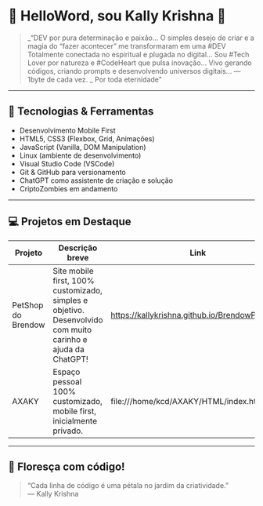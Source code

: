 
# 🌸 HelloWord, sou Kally Krishna 🌸

> _“DEV por pura determinação e paixão...
> O simples desejo de criar e a magia do “fazer acontecer” me transformaram em uma #DEV
> Totalmente conectada no espiritual e plugada no digital...
> Sou #Tech Lover por natureza e #CodeHeart que pulsa inovação...
> Vivo gerando códigos, criando prompts e desenvolvendo universos digitais...
> — 1byte de cada vez. _
> Por toda eternidade"

---

## 🚀 Tecnologias & Ferramentas

- Desenvolvimento Mobile First  
- HTML5, CSS3 (Flexbox, Grid, Animações)  
- JavaScript (Vanilla, DOM Manipulation)  
- Linux (ambiente de desenvolvimento)  
- Visual Studio Code (VSCode)  
- Git & GitHub para versionamento  
- ChatGPT como assistente de criação e solução
- CriptoZombies em andamento

---

## 💻 Projetos em Destaque

| Projeto             | Descrição breve                                    | Link                    |
| ------------------- | ------------------------------------------------- | ----------------------- |
| PetShop do Brendow  | Site mobile first, 100% customizado, simples e objetivo. Desenvolvido com muito carinho e ajuda da ChatGPT! | https://kallykrishna.github.io/BrendowPetShop/    |
| AXAKY               | Espaço pessoal 100% customizado, mobile first, inicialmente privado. | file:///home/kcd/AXAKY/HTML/index.html    |

---

## 🌺 Floresça com código!
> “Cada linha de código é uma pétala no jardim da criatividade.”  
> — Kally Krishna
